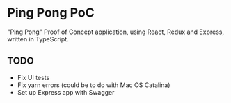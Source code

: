 # Ping Pong PoC

"Ping Pong" Proof of Concept application, using React, Redux and Express, written in TypeScript.

## TODO

-   Fix UI tests
-   Fix yarn errors (could be to do with Mac OS Catalina)
-   Set up Express app with Swagger
